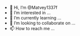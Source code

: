 - 👋 Hi, I’m @Matvey1337f
- 👀 I’m interested in ...
- 🌱 I’m currently learning ...
- 💞️ I’m looking to collaborate on ...
- 📫 How to reach me ...

<!---
Matvey1337f/Matvey1337f is a ✨ special ✨ repository because its `README.md` (this file) appears on your GitHub profile.
You can click the Preview link to take a look at your changes.
--->
